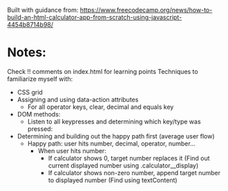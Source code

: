 Built with guidance from:
https://www.freecodecamp.org/news/how-to-build-an-html-calculator-app-from-scratch-using-javascript-4454b8714b98/

# Notes:
Check !! comments on index.html for learning points
Techniques to familiarize myself with:

- CSS grid
- Assigning and using data-action attributes
    - For all operator keys, clear, decimal and equals key 
- DOM methods:
    - Listen to all keypresses and determining which key/type was pressed: 
- Determining and building out the happy path first (average user flow)
    - Happy path: user hits number, decimal, operator, number...
        - When user hits number:
            - If calculator shows 0, target number replaces it (Find out current displayed number using .calculator__display)
            - If calculator shows non-zero number, append target number to displayed number (Find using textContent)